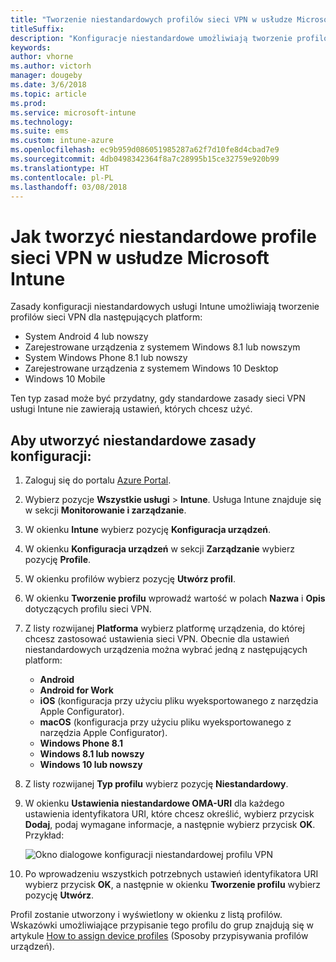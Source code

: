 ```yaml
---
title: "Tworzenie niestandardowych profilów sieci VPN w usłudze Microsoft Intune"
titleSuffix: 
description: "Konfiguracje niestandardowe umożliwiają tworzenie profilów sieci VPN w usłudze Intune."
keywords: 
author: vhorne
ms.author: victorh
manager: dougeby
ms.date: 3/6/2018
ms.topic: article
ms.prod: 
ms.service: microsoft-intune
ms.technology: 
ms.suite: ems
ms.custom: intune-azure
ms.openlocfilehash: ec9b959d086051985287a62f7d10fe8d4cbad7e9
ms.sourcegitcommit: 4db0498342364f8a7c28995b15ce32759e920b99
ms.translationtype: HT
ms.contentlocale: pl-PL
ms.lasthandoff: 03/08/2018
---
```

# <a name="how-to-create-custom-vpn-profiles-in-microsoft-intune"></a>Jak tworzyć niestandardowe profile sieci VPN w usłudze Microsoft Intune

Zasady konfiguracji niestandardowych usługi Intune umożliwiają tworzenie profilów sieci VPN dla następujących platform:

* System Android 4 lub nowszy
* Zarejestrowane urządzenia z systemem Windows 8.1 lub nowszym
* System Windows Phone 8.1 lub nowszy
* Zarejestrowane urządzenia z systemem Windows 10 Desktop 
* Windows 10 Mobile

Ten typ zasad może być przydatny, gdy standardowe zasady sieci VPN usługi Intune nie zawierają ustawień, których chcesz użyć.

## <a name="to-create-a-custom-configuration-policy"></a>Aby utworzyć niestandardowe zasady konfiguracji:

1. Zaloguj się do portalu [Azure Portal](https://portal.azure.com).
2. Wybierz pozycje **Wszystkie usługi** > **Intune**. Usługa Intune znajduje się w sekcji **Monitorowanie i zarządzanie**.
3. W okienku **Intune** wybierz pozycję **Konfiguracja urządzeń**.
2. W okienku **Konfiguracja urządzeń** w sekcji **Zarządzanie** wybierz pozycję **Profile**.
5. W okienku profilów wybierz pozycję **Utwórz profil**.
6. W okienku **Tworzenie profilu** wprowadź wartość w polach **Nazwa** i **Opis** dotyczących profilu sieci VPN.
7. Z listy rozwijanej **Platforma** wybierz platformę urządzenia, do której chcesz zastosować ustawienia sieci VPN. Obecnie dla ustawień niestandardowych urządzenia można wybrać jedną z następujących platform:
    - **Android**
    - **Android for Work**
    - **iOS** (konfiguracja przy użyciu pliku wyeksportowanego z narzędzia Apple Configurator).
    - **macOS** (konfiguracja przy użyciu pliku wyeksportowanego z narzędzia Apple Configurator).
    - **Windows Phone 8.1**
    - **Windows 8.1 lub nowszy**
    - **Windows 10 lub nowszy**
6. Z listy rozwijanej **Typ profilu** wybierz pozycję **Niestandardowy**.
7. W okienku **Ustawienia niestandardowe OMA-URI** dla każdego ustawienia identyfikatora URI, które chcesz określić, wybierz przycisk **Dodaj**, podaj wymagane informacje, a następnie wybierz przycisk **OK**. Przykład:

   ![Okno dialogowe konfiguracji niestandardowej profilu VPN](./media/Intune_Add_VPN_URI.png)

4.  Po wprowadzeniu wszystkich potrzebnych ustawień identyfikatora URI wybierz przycisk **OK**, a następnie w okienku **Tworzenie profilu** wybierz pozycję **Utwórz**.

Profil zostanie utworzony i wyświetlony w okienku z listą profilów.
Wskazówki umożliwiające przypisanie tego profilu do grup znajdują się w artykule [How to assign device profiles](device-profile-assign.md) (Sposoby przypisywania profilów urządzeń).




